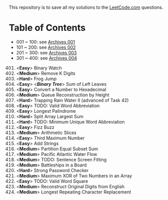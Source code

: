 This repository is to save all my solutions to the [LeetCode.com][LeetCode]
questions.


Table of Contents
=================

- 001 ~ 100: see [Archives 001][archive001]
- 101 ~ 200: see [Archives 002][archive002]
- 201 ~ 300: see [Archives 003][archive003]
- 301 ~ 400: see [Archives 004][archive004]

401. \<**Easy**>    Binary Watch
402. \<**Medium**>  Remove K Digits
403. \<**Hard**>    Frog Jump
404. \<**Easy**>    \<***Binary Tree***> Sum of Left Leaves
405. \<**Easy**>    Convert a Number to Hexadecimal
406. \<**Medium**>  Queue Reconstruction by Height
407. \<**Hard**>    Trapping Rain Water II (advanced of Task 42)
408. \<**Easy**>    TODO: Valid Word Abbreviation
409. \<**Easy**>    Longest Palindrome
410. \<**Hard**>    Split Array Largest Sum
411. \<**Hard**>    TODO: Minimum Unique Word Abbreviation
412. \<**Easy**>    Fizz Buzz
413. \<**Medium**>  Arithmetic Slices
414. \<**Easy**>    Third Maximum Number
415. \<**Easy**>    Add Strings
416. \<**Medium**>  Partition Equal Subset Sum
417. \<**Medium**>  Pacific Atlantic Water Flow
418. \<**Medium**>  TODO: Sentence Screen Fitting
419. \<**Medium**>  Battleships in a Board
420. \<**Hard**>    Strong Password Checker
421. \<**Medium**>  Maximum XOR of Two Numbers in an Array
422. \<**Easy**>    TODO: Valid Word Square
423. \<**Medium**>  Reconstruct Original Digits from English
424. \<**Medium**>  Longest Repeating Character Replacement



[LeetCode]: https://leetcode.com/problemset/all/
[archive001]: /archives001
[archive002]: /archives002
[archive003]: /archives003
[archive004]: /archives004
